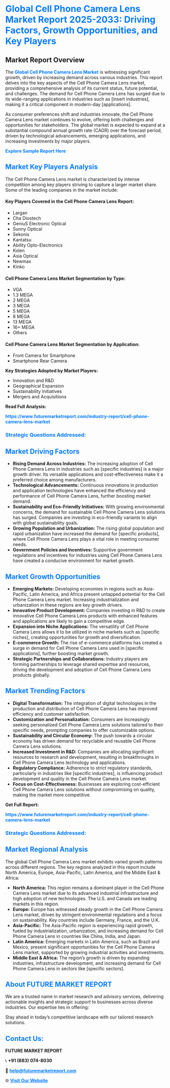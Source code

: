 <h1 style="color: #007BFF;">Global Cell Phone Camera Lens Market Report 2025-2033: Driving Factors, Growth Opportunities, and Key Players</h1>

<section id="overview">
<h2>Market Report Overview</h2>
<p>The <a href="https://www.futuremarketreport.com/industry-report/cell-phone-camera-lens-market" style="color: #007BFF; text-decoration: none;"><strong>Global Cell Phone Camera Lens Market</strong></a> is witnessing significant growth, driven by increasing demand across various industries. This report delves into the key aspects of the Cell Phone Camera Lens market, providing a comprehensive analysis of its current status, future potential, and challenges. The demand for Cell Phone Camera Lens has surged due to its wide-ranging applications in industries such as [insert industries], making it a critical component in modern-day [applications].</p>
<p>As consumer preferences shift and industries innovate, the Cell Phone Camera Lens market continues to evolve, offering both challenges and opportunities for stakeholders. The global market is expected to expand at a substantial compound annual growth rate (CAGR) over the forecast period, driven by technological advancements, emerging applications, and increasing investments by major players.</p>
</section>

<section id="overview">
<p><a href="https://www.futuremarketreport.com/request-sample/reportId=76488" style="color: #007BFF; text-decoration: none;"><strong>Explore Sample Report Here</strong></a></p>
</section>

<section id="key-players">
<h2 style="color: #007BFF;">Market Key Players Analysis</h2>
<p>The Cell Phone Camera Lens market is characterized by intense competition among key players striving to capture a larger market share. Some of the leading companies in the market include:</p>
<h4>Key Players Covered in the Cell Phone Camera Lens Report:</h4>
<ul><li>Largan</li><li>Cha Diostech</li><li>GeniuS Electronic Optical</li><li>Sunny Optical</li><li>Sekonix</li><li>Kantatsu</li><li>Ability Opto-Electronics</li><li>Kolen</li><li>Asia Optical</li><li>Newmax</li><li>Kinko</li></ul>
<h4>Cell Phone Camera Lens Market Segmentation by Type:</h4>
<ul><li>VGA</li><li>1.3 MEGA</li><li>2 MEGA</li><li>3 MEGA</li><li>5 MEGA</li><li>8 MEGA</li><li>13 MEGA</li><li>16+ MEGA</li><li>Others</li></ul>

<h4>Cell Phone Camera Lens Market Segmentation by Application:</h4>
<ul><li>Front Camera for Smartphone</li><li>Smartphone Rear Camera</li></ul>
<p><strong>Key Strategies Adopted by Market Players:</strong></p>
<ul>
<li>Innovation and R&D</li>
<li>Geographical Expansion</li>
<li>Sustainability Initiatives</li>
<li>Mergers and Acquisitions</li>
</ul>
</section>

<section>
<p><strong>Read Full Analysis: </strong></p><a href="https://www.futuremarketreport.com/industry-report/cell-phone-camera-lens-market" style="color: #007BFF; text-decoration: none;"><strong>https://www.futuremarketreport.com/industry-report/cell-phone-camera-lens-market</strong></a>
<h3 style="color: #007BFF;">Strategic Questions Addressed:</h3>
</section>

<section id="driving-factors">
<h2 style="color: #007BFF;">Market Driving Factors</h2>
<ul>
<li><strong>Rising Demand Across Industries:</strong> The increasing adoption of Cell Phone Camera Lens in industries such as [specific industries] is a major growth driver. Its versatile applications and cost-effectiveness make it a preferred choice among manufacturers.</li>
<li><strong>Technological Advancements:</strong> Continuous innovations in production and application technologies have enhanced the efficiency and performance of Cell Phone Camera Lens, further boosting market demand.</li>
<li><strong>Sustainability and Eco-Friendly Initiatives:</strong> With growing environmental concerns, the demand for sustainable Cell Phone Camera Lens solutions has surged. Companies are investing in eco-friendly variants to align with global sustainability goals.</li>
<li><strong>Growing Population and Urbanization:</strong> The rising global population and rapid urbanization have increased the demand for [specific products], where Cell Phone Camera Lens plays a vital role in meeting consumer needs.</li>
<li><strong>Government Policies and Incentives:</strong> Supportive government regulations and incentives for industries using Cell Phone Camera Lens have created a conducive environment for market growth.</li>
</ul>
</section>

<section id="growth-opportunities">
<h2 style="color: #007BFF;">Market Growth Opportunities</h2>
<ul>
<li><strong>Emerging Markets:</strong> Developing economies in regions such as Asia-Pacific, Latin America, and Africa present untapped potential for the Cell Phone Camera Lens market. Increasing industrialization and urbanization in these regions are key growth drivers.</li>
<li><strong>Innovative Product Development:</strong> Companies investing in R&D to create innovative Cell Phone Camera Lens products with enhanced features and applications are likely to gain a competitive edge.</li>
<li><strong>Expansion into Niche Applications:</strong> The versatility of Cell Phone Camera Lens allows it to be utilized in niche markets such as [specific niches], creating opportunities for growth and diversification.</li>
<li><strong>E-commerce Growth:</strong> The rise of e-commerce platforms has created a surge in demand for Cell Phone Camera Lens used in [specific applications], further boosting market growth.</li>
<li><strong>Strategic Partnerships and Collaborations:</strong> Industry players are forming partnerships to leverage shared expertise and resources, driving the development and adoption of Cell Phone Camera Lens products globally.</li>
</ul>
</section>

<section id="trending-factors">
<h2 style="color: #007BFF;">Market Trending Factors</h2>
<ul>
<li><strong>Digital Transformation:</strong> The integration of digital technologies in the production and distribution of Cell Phone Camera Lens has improved efficiency and customer satisfaction.</li>
<li><strong>Customization and Personalization:</strong> Consumers are increasingly seeking personalized Cell Phone Camera Lens solutions tailored to their specific needs, prompting companies to offer customizable options.</li>
<li><strong>Sustainability and Circular Economy:</strong> The push towards a circular economy has driven demand for recyclable and reusable Cell Phone Camera Lens solutions.</li>
<li><strong>Increased Investment in R&D:</strong> Companies are allocating significant resources to research and development, resulting in breakthroughs in Cell Phone Camera Lens technology and applications.</li>
<li><strong>Regulatory Compliance:</strong> Adherence to strict regulatory standards, particularly in industries like [specific industries], is influencing product development and quality in the Cell Phone Camera Lens market.</li>
<li><strong>Focus on Cost-Effectiveness:</strong> Businesses are exploring cost-efficient Cell Phone Camera Lens solutions without compromising on quality, making the market more competitive.</li>
</ul>
</section>

<section>
<p><strong>Get Full Report: </strong></p><a href="https://www.futuremarketreport.com/industry-report/cell-phone-camera-lens-market" style="color: #007BFF; text-decoration: none;"><strong>https://www.futuremarketreport.com/industry-report/cell-phone-camera-lens-market</strong></a>
<h3 style="color: #007BFF;">Strategic Questions Addressed:</h3>
</section>


<section id="regional-analysis">
<h2 style="color: #007BFF;">Market Regional Analysis</h2>
<p>The global Cell Phone Camera Lens market exhibits varied growth patterns across different regions. The key regions analyzed in this report include North America, Europe, Asia-Pacific, Latin America, and the Middle East & Africa:</p>
<ul>
<li><strong>North America:</strong> This region remains a dominant player in the Cell Phone Camera Lens market due to its advanced industrial infrastructure and high adoption of new technologies. The U.S. and Canada are leading markets in this region.</li>
<li><strong>Europe:</strong> Europe has witnessed steady growth in the Cell Phone Camera Lens market, driven by stringent environmental regulations and a focus on sustainability. Key countries include Germany, France, and the U.K.</li>
<li><strong>Asia-Pacific:</strong> The Asia-Pacific region is experiencing rapid growth, fueled by industrialization, urbanization, and increasing demand for Cell Phone Camera Lens in countries like China, India, and Japan.</li>
<li><strong>Latin America:</strong> Emerging markets in Latin America, such as Brazil and Mexico, present significant opportunities for the Cell Phone Camera Lens market, supported by growing industrial activities and investments.</li>
<li><strong>Middle East & Africa:</strong> The region’s growth is driven by expanding industries, infrastructure development, and increasing demand for Cell Phone Camera Lens in sectors like [specific sectors].</li>
</ul>
</section>

<footer>
<h2 style="color: #007BFF;">About FUTURE MARKET REPORT</h2>
<p>We are a trusted name in market research and advisory services, delivering actionable insights and strategic support to businesses across diverse industries. Our expertise lies in offering:</p>

<p>Stay ahead in today’s competitive landscape with our tailored research solutions.</p>

<h2 style="color: #007BFF;">Contact Us:</h2>
<p><strong>FUTURE MARKET REPORT</strong></p>
<p>📞 <strong>+91 (883) 074-8030</strong></p>
<p>📧 <strong><a href="mailto:help@futuremarketreport.com" style="color: #007BFF;">help@futuremarketreport.com</a></strong></p>
<p>🌐 <strong><a href="https://www.futuremarketreport.com/" style="color: #007BFF;">Visit Our Website</a></strong></p>
</footer>